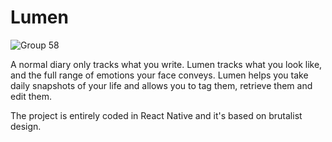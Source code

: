 # Lumen

![Group 58](https://user-images.githubusercontent.com/33829944/215747513-9f702a5c-3897-4c02-b958-fbd04ed660d7.png)

A normal diary only tracks what you write. Lumen tracks what you look like, and the full range of emotions your face conveys. Lumen helps you take daily snapshots of your life and allows you to tag them, retrieve them and edit them.

The project is entirely coded in React Native and it's based on brutalist design.
